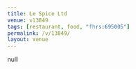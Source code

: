 ```yaml
---
title: Le Spice Ltd
venue: v13849
tags: [restaurant, food, "fhrs:695005"]
permalink: /v/13849/
layout: venue
---
```

null